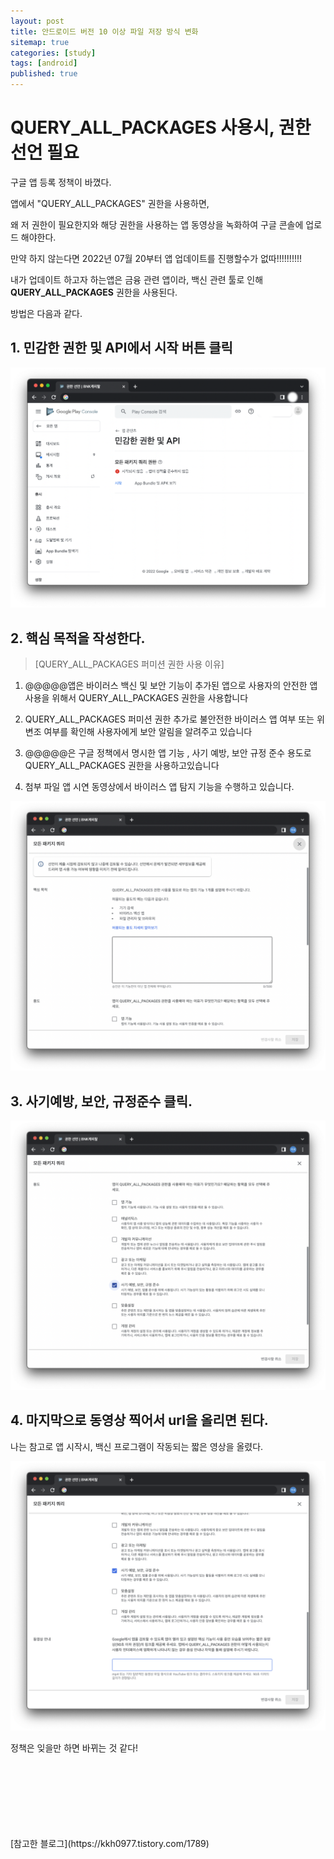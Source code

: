 ```yaml
---
layout: post
title: 안드로이드 버전 10 이상 파일 저장 방식 변화 
sitemap: true
categories: [study]
tags: [android]
published: true
---
```


# QUERY_ALL_PACKAGES 사용시, 권한 선언 필요 

구글 앱 등록 정책이 바꼈다. 

앱에서 "QUERY_ALL_PACKAGES" 권한을 사용하면, 

왜 저 권한이 필요한지와 해당 권한을 사용하는 앱 동영상을 녹화하여 구글 콘솔에 업로드 해야한다. 

만약 하지 않는다면 2022년 07월 20부터 앱 업데이트를 진행할수가 없따!!!!!!!!!!

내가 업데이트 하고자 하는앱은 금융 관련 앱이라, 백신 관련 툴로 인해 **QUERY_ALL_PACKAGES** 권한을 사용된다. 

방법은 다음과 같다. 

## 1. 민감한 권한 및 API에서 시작 버튼 클릭

![](/assets/img/android/QUERY_ALL_PACKAGES1.png)

## 2. 핵심 목적을 작성한다. 
   
> [QUERY_ALL_PACKAGES 퍼미션 권한 사용 이유]

1. @@@@@앱은 바이러스 백신 및 보안 기능이 추가된 앱으로 사용자의 안전한 앱 사용을 위해서 QUERY_ALL_PACKAGES 권한을 사용합니다

2. QUERY_ALL_PACKAGES 퍼미션 권한 추가로 불안전한 바이러스 앱 여부 또는 위변조 여부를 확인해 사용자에게 보안 알림을 알려주고 있습니다

3. @@@@@은 구글 정책에서 명시한 앱 기능 , 사기 예방, 보안 규정 준수 용도로 QUERY_ALL_PACKAGES 권한을 사용하고있습니다

4. 첨부 파일 앱 시연 동영상에서 바이러스 앱 탐지 기능을 수행하고 있습니다.

![](/assets/img/android/QUERY_ALL_PACKAGES2.png)

## 3. 사기예방, 보안, 규정준수 클릭. 

![](/assets/img/android/QUERY_ALL_PACKAGES3.png)

## 4. 마지막으로 동영상 찍어서 url을 올리면 된다. 

나는 참고로 앱 시작시, 백신 프로그램이 작동되는 짧은 영상을 올렸다. 

![](/assets/img/android/QUERY_ALL_PACKAGES4.png)


정책은 잊을만 하면 바뀌는 것 같다! 






<br>
<br>
<br>
<br>
<br>
<br>
<br>
[참고한 블로그](https://kkh0977.tistory.com/1789)
